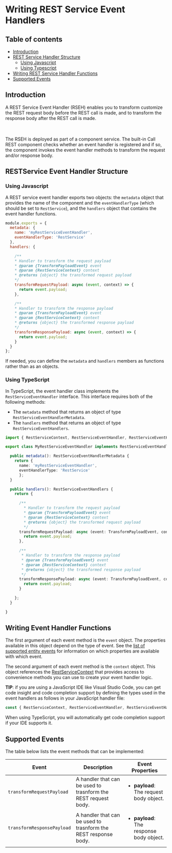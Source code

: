 # Writing REST Service Event Handlers

## Table of contents
- [Introduction](#introduction)
- [REST Service Handler Structure](#structure)
    - [Using Javascript](#js)
    - [Using Typescript](#ts)
- [Writing REST Service Handler Functions](#writing)
- [Supported Events](#events)

## Introduction <a name="introduction">

A REST Service Event Handler (RSEH) enables you to transform customize the REST request body before the REST call is made, and to transform the response body after the REST call is made.

<br/><br/>
The RSEH is deployed as part of a component service. The built-in Call REST component checks whether an event handler is registered
and if so, the component invokes the event handler methods to transform the request and/or response body.

## RESTService Event Handler Structure <a name="structure">

### Using Javascript <a name="js">

A REST service event handler exports two objects: the `metadata` object that provides the name of the component and the `eventHandlerType` (which should be set to `RestService`), and the `handlers` object that contains the event handler functions.

```javascript
module.exports = {
  metadata: {
    name: 'myRestServiceEventHandler',
    eventHandlerType: 'RestService'
  },
  handlers: { 

    /**
    * Handler to transform the request payload
    * @param {TransformPayloadEvent} event
    * @param {RestServiceContext} context
    * @returns {object} the transformed request payload
    */
    transformRequestPayload: async (event, context) => { 
      return event.payload;
    },

    /**
    * Handler to transform the response payload
    * @param {TransformPayloadEvent} event
    * @param {RestServiceContext} context
    * @returns {object} the transformed response payload
    */
    transformResponsePayload: async (event, context) => { 
      return event.payload;
    }
  }
}; 
```

If needed, you can define the `metadata` and `handlers` members as functions rather than as an objects.

### Using TypeScript <a name="ts">

In TypeScript, the event handler class implements the `RestServiceEventHandler` interface. This interface requires both of the following methods:
 
- The `metadata` method that returns an object of type `RestServiceEventHandlerMetadata`.
- The `handlers` method that returns an object of type `RestServiceEventHandlers`.

```typescript
import { RestServiceContext, RestServiceEventHandler, RestServiceEventHandlers, RestServiceEventHandlerMetadata, TransformPayloadEvent } from '@oracle/bots-node-sdk/lib';

export class MyRestServiceEventHandler implements RestServiceEventHandler {

  public metadata(): RestServiceEventHandlerMetadata {
    return { 
      name: 'myRestServiceEventHandler',    
      eventHandlerType: 'RestService'
      };
  }

  public handlers(): RestServiceEventHandlers {
    return {

      /**
        * Handler to transform the request payload
        * @param {TransformPayloadEvent} event
        * @param {RestServiceContext} context
        * @returns {object} the transformed request payload
        */
      transformRequestPayload: async (event: TransformPayloadEvent, context: RestServiceContext): Promise<any> => { 
        return event.payload;
      },

      /**
       * Handler to transform the response payload
       * @param {TransformPayloadEvent} event
       * @param {RestServiceContext} context
       * @returns {object} the transformed response payload
       */
      transformResponsePayload: async (event: TransformPayloadEvent, context: RestServiceContext): Promise<any> => { 
        return event.payload;
      }

    };
  }

} 
```

## Writing Event Handler Functions  <a name="writing">

The first argument of each event method is the `event` object. The properties available in this object depend on the type of event.
See the [list of supported entity events](#events) for information on which properties are available with which event.

The second argument of each event method  is the `context` object. This object references the [RestServiceContext](https://oracle.github.io/bots-node-sdk/RestServiceContext.html) that provides access to convenience methods you can use to create your event handler logic.

<b>TIP</b>: if you are using a JavaScript IDE like Visual Studio Code, you can get code insight and code completion support by defining the types used in the event handlers as follows in your JavaScript handler file:
```javascript
const { RestServiceContext, RestServiceEventHandler, RestServiceEventHandlers, RestServiceEventHandlerMetadata, TransformPayloadEvent } = require ('@oracle/bots-node-sdk/lib');
```
When using TypeScript, you will automatically get code completion support if your IDE supports it.

## Supported Events <a name="events">

The table below lists the event methods that can be implemented:

| Event | Description | Event Properties |
|--|--|--|
| `transformRequestPayload` | A handler that can be used to trasnform the REST request body. | <ul><li><b>payload</b>: The request body object.</li></ul>
| `transformResponsePayload` | A handler that can be used to trasnform the REST response body. | <ul><li><b>payload</b>: The response body object.</li></ul>

